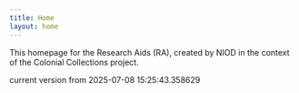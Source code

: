 ```yaml
---
title: Home
layout: home
---
```


This homepage for the Research Aids (RA), created by NIOD in the context of the Colonial Collections project. 


current version from 2025-07-08 15:25:43.358629